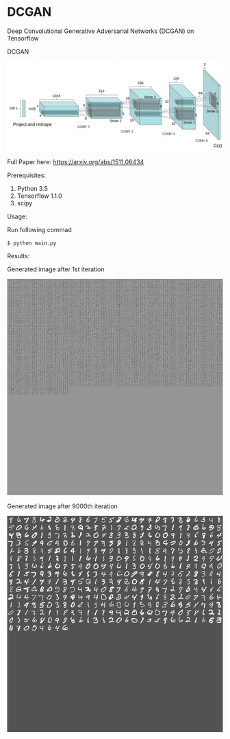 # DCGAN
Deep Convolutional Generative Adversarial Networks (DCGAN) on Tensorflow 

DCGAN

<img src="DCGAN.png" width="600px">

Full Paper here: https://arxiv.org/abs/1511.06434

Prerequisites:
1. Python 3.5
2. Tensorflow 1.1.0
3. scipy

Usage:

Run following commad

```
$ python main.py
```
  
Results:

Generated image after 1st iteration

<img src="result/0_gen_image.png" width="600px">

Generated image after 9000th iteration

<img src="result/9000_gen_image.png" width="600px">
